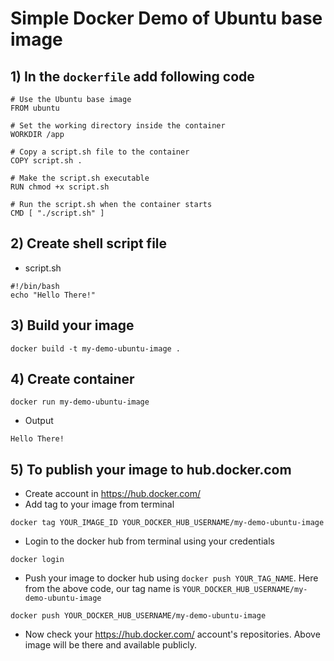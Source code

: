 # Simple Docker Demo of Ubuntu base image

## 1) In the `dockerfile` add following code

```
# Use the Ubuntu base image
FROM ubuntu

# Set the working directory inside the container
WORKDIR /app

# Copy a script.sh file to the container
COPY script.sh .

# Make the script.sh executable
RUN chmod +x script.sh

# Run the script.sh when the container starts
CMD [ "./script.sh" ]
```

## 2) Create shell script file
- script.sh
```
#!/bin/bash
echo "Hello There!"
```

## 3) Build your image
```
docker build -t my-demo-ubuntu-image .
```

## 4) Create container
```
docker run my-demo-ubuntu-image
```

- Output
```
Hello There!
```

## 5) To publish your image to hub.docker.com
- Create account in https://hub.docker.com/
- Add tag to your image from terminal
```
docker tag YOUR_IMAGE_ID YOUR_DOCKER_HUB_USERNAME/my-demo-ubuntu-image
```
- Login to the docker hub from terminal using your credentials
```
docker login
```
- Push your image to docker hub using `docker push YOUR_TAG_NAME`. Here from the above code, our tag name is `YOUR_DOCKER_HUB_USERNAME/my-demo-ubuntu-image`
```
docker push YOUR_DOCKER_HUB_USERNAME/my-demo-ubuntu-image
```
- Now check your https://hub.docker.com/ account's repositories. Above image will be there and available publicly.